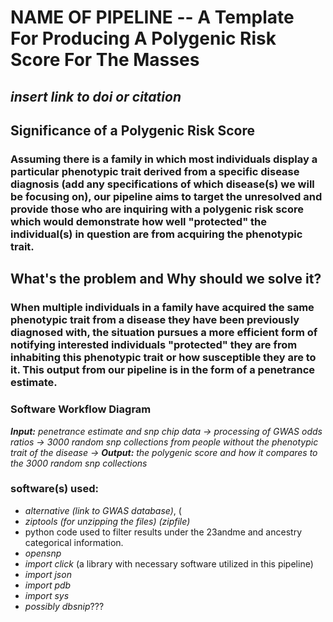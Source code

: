 # **NAME OF PIPELINE** -- A Template For Producing A Polygenic Risk Score For The Masses
## *insert link to doi or citation*
##  Significance of a Polygenic Risk Score 
### Assuming there is a family in which most individuals display a particular phenotypic trait derived from a specific disease diagnosis (**add any specifications of which disease(s) we will be focusing on**), our pipeline aims to target the unresolved and provide those who are inquiring with a polygenic risk score which would demonstrate how well "protected" the individual(s) in question are from acquiring the phenotypic trait.
##   What's the problem and Why should we solve it?
### When multiple individuals in a family have acquired the same phenotypic trait from a disease they have been previously diagnosed with, the situation pursues a more efficient form of notifying interested individuals "protected" they are from inhabiting this phenotypic trait or how susceptible they are to it. This output from our pipeline is in the form of a penetrance estimate. 





### Software Workflow Diagram
***Input:** penetrance estimate and snp chip data → 
   processing of GWAS odds ratios → 
   3000 random snp collections from people without the phenotypic trait of the disease → 
 **Output:** the polygenic score and how it compares to the 3000 random snp collections* 









### software(s) used: 
- *alternative (link to GWAS database)*, (
- *ziptools (for unzipping the files) (zipfile)*
- python code used to filter results under the 23andme and ancestry categorical information. 
- *opensnp*
- *import click* (a library with necessary software utilized in this pipeline)
- *import json*
- *import pdb*
- *import sys*
- *possibly dbsnip*???




